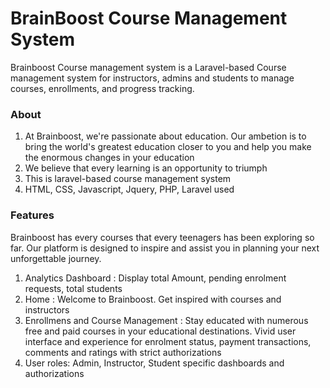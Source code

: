 <h1>BrainBoost Course Management System</h1>

Brainboost Course management system is a Laravel-based Course management system for instructors, admins and students to manage courses, enrollments, and progress tracking. 

<h3>About</h3>
<ol>
    <li>At Brainboost, we're passionate about education. Our ambetion is to bring the world's greatest education closer to you and help you make the enormous changes in your education</li>
    <li>We believe that every learning is an opportunity to triumph</li>
    <li>This is laravel-based course management system</li>
    <li>HTML, CSS, Javascript, Jquery, PHP, Laravel used</li>
</ol>

<h3>Features</h3>
<p>Brainboost has every courses that every teenagers has been exploring so far. Our platform is designed to inspire and assist you in planning your next unforgettable journey.</p>
<ol>
    <li>Analytics Dashboard : Display total Amount, pending enrolment requests, total students</li>
    <li>Home : Welcome to Brainboost. Get inspired with courses and instructors</li>
    <li>Enrollmens and Course Management : Stay educated with numerous free and paid courses in your educational destinations. Vivid user interface and experience for enrolment status, payment transactions, comments and ratings with strict authorizations</li>
    <li>User roles: Admin, Instructor, Student specific dashboards and authorizations</li>
</ol>
